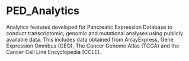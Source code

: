 # PED_Analytics
Analytics features developed for Pancreatic Expression Database to conduct transcriptomic, genomic and mutational analyses using publicly available data. This includes data obtained from ArrayExpress, Gene Expression Omnibus (GEO), The Cancer Genome Atlas (TCGA) and the Cancer Cell Line Encyclopedia (CCLE). 
